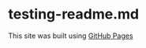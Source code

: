 # testing-readme.md
This site was built using [GitHub Pages](https://www.freecodecamp.org/news/github-flavored-markdown-syntax-examples/#quotes)
